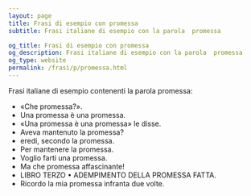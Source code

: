```yaml
---
layout: page
title: Frasi di esempio con promessa 
subtitle: Frasi italiane di esempio con la parola  promessa

og_title: Frasi di esempio con promessa 
og_description: Frasi italiane di esempio con la parola  promessa
og_type: website
permalink: /frasi/p/promessa.html
---
```


Frasi italiane di esempio contenenti la parola promessa:


- «Che promessa?».
- Una promessa è una promessa.
- «Una promessa è una promessa» le disse.
- Aveva mantenuto la promessa?
- eredi, secondo la promessa.
- Per mantenere la promessa.
- Voglio farti una promessa.
- Ma che promessa affascinante!
- LIBRO TERZO • ADEMPIMENTO DELLA PROMESSA FATTA.
- Ricordo la mia promessa infranta due volte.
